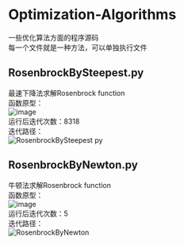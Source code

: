# Optimization-Algorithms
一些优化算法方面的程序源码</br>
每一个文件就是一种方法，可以单独执行文件</br>
## RosenbrockBySteepest.py
最速下降法求解Rosenbrock function</br>
函数原型：</br>
![image](https://user-images.githubusercontent.com/77096562/180644370-b1ea99b9-025a-477b-bc09-e21e538cc63f.png)</br>
运行后迭代次数：8318</br>
迭代路径：</br>
![RosenbrockBySteepest py](https://user-images.githubusercontent.com/77096562/180644870-e3b5c187-a37a-4d94-b463-394ac8a5ffb7.png)
## RosenbrockByNewton.py
牛顿法求解Rosenbrock function</br>
函数原型：</br>
![image](https://user-images.githubusercontent.com/77096562/180644370-b1ea99b9-025a-477b-bc09-e21e538cc63f.png)</br>
运行后迭代次数：5</br>
迭代路径：</br>
![RosenbrockByNewton](https://user-images.githubusercontent.com/77096562/180644921-e48eb678-8214-49d3-a5ff-7c05523c05dc.png)

